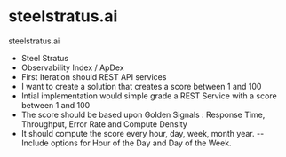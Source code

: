 # steelstratus.ai
steelstratus.ai

- Steel Stratus
- Observability Index / ApDex
- First Iteration should REST API services 
- I want to create a solution that creates a score between 1 and 100
- Intial implementation would simple grade a REST Service with a score between 1 and 100
- The score should be based upon Golden Signals : Response Time, Throughput, Error Rate and Compute Density
- It should compute the score every hour, day, week, month year.
  -- Include options for Hour of the Day and Day of the Week. 

